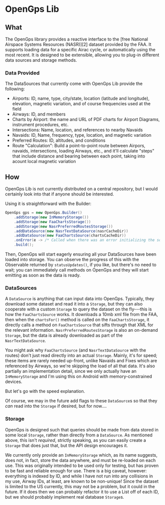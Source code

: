 OpenGps Lib
===========

## What

The OpenGps library provides a reactive interface to the [free National Airspace Systems Resources (NASR)][2]
dataset provided by the FAA. It supports loading data for a specific Airac cycle, or automatically
using the most recent. It is designed to be extensible, allowing you to plug-in different data sources
and storage methods.

### Data Provided

The DataSources that currently come with OpenGps Lib provide the following:

- Airports: ID, name, type, city/state, location (latitude and longitude), elevation, magnetic
    variation, and of course frequencies used at the field
- Airways: ID, and members
- Charts by Airport: the name and URL of PDF charts for Airport Diagrams, instrument procedures, etc.
- Intersections: Name, location, and references to nearby Navaids
- Navaids: ID, Name, frequency, type, location, and magnetic variation
- Preferred Routes: ID, altitudes, and conditions
- Route "Calculation": Build a point-to-point route between Airpors, navaids, intersections, 
    loading Airways, etc., and it'll calculate "steps" that include distance and bearing
    between each point, taking into acount local magnetic variation

## How

OpenGps Lib is not currently distributed on a central repository, but I would certainly look into that
if anyone should be interested.

Using it is straightforward with the Builder:

```java
OpenGps gps = new OpenGps.Builder()
    .addStorage(new InMemoryStorage())
    .addStorage(new FaaChartsStorage())
    .addStorage(new NasrPreferredRoutesStorage())
    .addDataSource(new NasrTextDataSource(nasrCacheDir))
    .addDataSource(new FaaChartsSource(chartsCacheDir))
    .onError(e -> /* Called when there was an error initializing the sources */)
    .build();
```

Then, OpenGps will start eagerly ensuring all your DataSources have been loaded
into storage. You can observe the progress of this with the Observable returned
by `statusUpdates()`, if you like, but there's no need to wait; you can immediately
call methods on OpenGps and they will start emitting as soon as the data is ready.

### DataSources

A `DataSource` is anything that can input data into OpenGps. Typically, they download
some dataset and read it into a `Storage`, but they can also cooperate with a custom
`Storage` to query the dataset on the fly---this is how the `FaaChartsSource` works.
It downloads a 10mb xml file from the FAA, then when the `chartsFor()` method is called
on the `FaaChartsStorage`, it directly calls a method on `FaaChartsSource` that sifts
through that XML for the relevant information. `NasrPreferredRoutesStorage` is also
an on-demand `Storage`, but the data is already downloaded as part of the `NasrTextDataSource`.

You might ask why `FaaChartsSource` (and `NasrTextDataSource` with the routes) don't just
read directly into an actual `Storage`. Mainly, it's for speed; these items are rarely
needed up-front, unlike Navaids and Fixes which are referenced by Airways, so we're skipping
the load of all that data. It's also partially an implementation detail, since we only
actually have an `InMemoryStorage` and I'm using this on Android with memory-constrained
devices. 

But let's go with the speed explanation. 

Of course, we may in the future add flags to these `DataSource`s so that they *can* read
into the `Storage` if desired, but for now....

### Storage

OpenGps is designed such that queries should be made from data stored in some local `Storage`,
rather than directly from a `DataSource`. As mentioned above, this isn't *required*, strictly
speaking, as you can easily create a `Storage` that does just that, but the API design 
encourages it. 

We currently only provide an `InMemoryStorage` which, as its name suggests, does not, in fact,
store the data anywhere, and must be re-loaded on each use. This was originally intended to
be used only for testing, but has proven to be fast and reliable enough for use. There is a big
caveat, however: everything is indexed by ID, and while I have not run into any collisions in
my use, Airway IDs, at least, are known to be non-unique! Since the dataset is limited to the US
currently, this may not be a problem, but it could in the future. If it does then we can probably
refactor it to use a List off of each ID, but we should probably implement real database `Storage`s.
